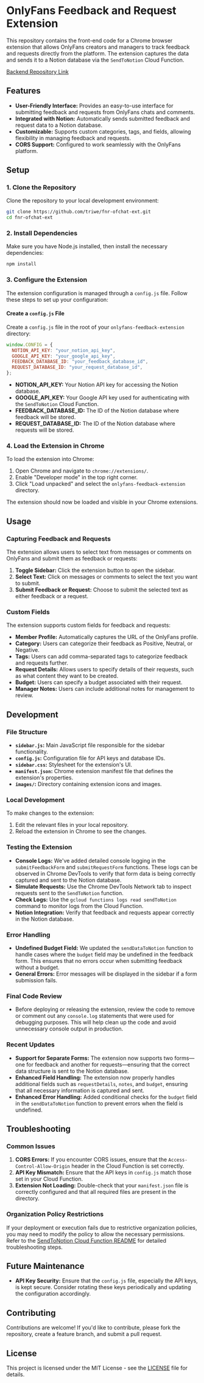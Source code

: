 # OnlyFans Feedback and Request Extension

This repository contains the front-end code for a Chrome browser extension that allows OnlyFans creators and managers to track feedback and requests directly from the platform. The extension captures the data and sends it to a Notion database via the `SendToNotion` Cloud Function.

[Backend Repository Link](https://github.com/triwe/FnRsendToNotion)

## Features

- **User-Friendly Interface:** Provides an easy-to-use interface for submitting feedback and requests from OnlyFans chats and comments.
- **Integrated with Notion:** Automatically sends submitted feedback and request data to a Notion database.
- **Customizable:** Supports custom categories, tags, and fields, allowing flexibility in managing feedback and requests.
- **CORS Support:** Configured to work seamlessly with the OnlyFans platform.

## Setup

### 1. Clone the Repository

Clone the repository to your local development environment:

```bash
git clone https://github.com/triwe/fnr-ofchat-ext.git
cd fnr-ofchat-ext
```

### 2. Install Dependencies

Make sure you have Node.js installed, then install the necessary dependencies:

```bash
npm install
```

### 3. Configure the Extension

The extension configuration is managed through a `config.js` file. Follow these steps to set up your configuration:

#### Create a `config.js` File

Create a `config.js` file in the root of your `onlyfans-feedback-extension` directory:

```javascript
window.CONFIG = {
  NOTION_API_KEY: "your_notion_api_key",
  GOOGLE_API_KEY: "your_google_api_key",
  FEEDBACK_DATABASE_ID: "your_feedback_database_id",
  REQUEST_DATABASE_ID: "your_request_database_id",
};
```

- **NOTION_API_KEY:** Your Notion API key for accessing the Notion database.
- **GOOGLE_API_KEY:** Your Google API key used for authenticating with the `SendToNotion` Cloud Function.
- **FEEDBACK_DATABASE_ID:** The ID of the Notion database where feedback will be stored.
- **REQUEST_DATABASE_ID:** The ID of the Notion database where requests will be stored.

### 4. Load the Extension in Chrome

To load the extension into Chrome:

1. Open Chrome and navigate to `chrome://extensions/`.
2. Enable "Developer mode" in the top right corner.
3. Click "Load unpacked" and select the `onlyfans-feedback-extension` directory.

The extension should now be loaded and visible in your Chrome extensions.

## Usage

### Capturing Feedback and Requests

The extension allows users to select text from messages or comments on OnlyFans and submit them as feedback or requests:

1. **Toggle Sidebar:** Click the extension button to open the sidebar.
2. **Select Text:** Click on messages or comments to select the text you want to submit.
3. **Submit Feedback or Request:** Choose to submit the selected text as either feedback or a request.

### Custom Fields

The extension supports custom fields for feedback and requests:

- **Member Profile:** Automatically captures the URL of the OnlyFans profile.
- **Category:** Users can categorize their feedback as Positive, Neutral, or Negative.
- **Tags:** Users can add comma-separated tags to categorize feedback and requests further.
- **Request Details:** Allows users to specify details of their requests, such as what content they want to be created.
- **Budget:** Users can specify a budget associated with their request.
- **Manager Notes:** Users can include additional notes for management to review.

## Development

### File Structure

- **`sidebar.js`:** Main JavaScript file responsible for the sidebar functionality.
- **`config.js`:** Configuration file for API keys and database IDs.
- **`sidebar.css`:** Stylesheet for the extension's UI.
- **`manifest.json`:** Chrome extension manifest file that defines the extension's properties.
- **`images/`:** Directory containing extension icons and images.

### Local Development

To make changes to the extension:

1. Edit the relevant files in your local repository.
2. Reload the extension in Chrome to see the changes.

### Testing the Extension

- **Console Logs:** We've added detailed console logging in the `submitFeedbackForm` and `submitRequestForm` functions. These logs can be observed in Chrome DevTools to verify that form data is being correctly captured and sent to the Notion database.
- **Simulate Requests:** Use the Chrome DevTools Network tab to inspect requests sent to the `SendToNotion` function.
- **Check Logs:** Use the `gcloud functions logs read sendToNotion` command to monitor logs from the Cloud Function.
- **Notion Integration:** Verify that feedback and requests appear correctly in the Notion database.

### Error Handling

- **Undefined Budget Field:** We updated the `sendDataToNotion` function to handle cases where the `budget` field may be undefined in the feedback form. This ensures that no errors occur when submitting feedback without a budget.
- **General Errors:** Error messages will be displayed in the sidebar if a form submission fails.

### Final Code Review

- Before deploying or releasing the extension, review the code to remove or comment out any `console.log` statements that were used for debugging purposes. This will help clean up the code and avoid unnecessary console output in production.

### Recent Updates

- **Support for Separate Forms:** The extension now supports two forms—one for feedback and another for requests—ensuring that the correct data structure is sent to the Notion database.
- **Enhanced Field Handling:** The extension now properly handles additional fields such as `requestDetails`, `notes`, and `budget`, ensuring that all necessary information is captured and sent.
- **Enhanced Error Handling:** Added conditional checks for the `budget` field in the `sendDataToNotion` function to prevent errors when the field is undefined.

## Troubleshooting

### Common Issues

1. **CORS Errors:** If you encounter CORS issues, ensure that the `Access-Control-Allow-Origin` header in the Cloud Function is set correctly.
2. **API Key Mismatch:** Ensure that the API keys in `config.js` match those set in your Cloud Function.
3. **Extension Not Loading:** Double-check that your `manifest.json` file is correctly configured and that all required files are present in the directory.

### Organization Policy Restrictions

If your deployment or execution fails due to restrictive organization policies, you may need to modify the policy to allow the necessary permissions. Refer to the [SendToNotion Cloud Function README](https://github.com/your-repo/send-to-notion#troubleshooting) for detailed troubleshooting steps.

## Future Maintenance

- **API Key Security:** Ensure that the `config.js` file, especially the API keys, is kept secure. Consider rotating these keys periodically and updating the configuration accordingly.

## Contributing

Contributions are welcome! If you'd like to contribute, please fork the repository, create a feature branch, and submit a pull request.

## License

This project is licensed under the MIT License - see the [LICENSE](LICENSE) file for details.
